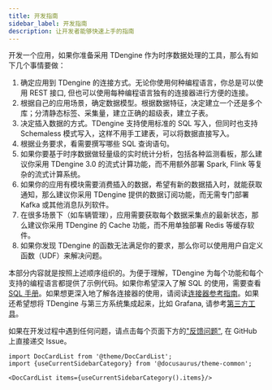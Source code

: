 ```yaml
---
title: 开发指南
sidebar_label: 开发指南
description: 让开发者能够快速上手的指南
---
```


开发一个应用，如果你准备采用 TDengine 作为时序数据处理的工具，那么有如下几个事情要做：

1. 确定应用到 TDengine 的连接方式。无论你使用何种编程语言，你总是可以使用 REST 接口, 但也可以使用每种编程语言独有的连接器进行方便的连接。
2. 根据自己的应用场景，确定数据模型。根据数据特征，决定建立一个还是多个库；分清静态标签、采集量，建立正确的超级表，建立子表。
3. 决定插入数据的方式。TDengine 支持使用标准的 SQL 写入，但同时也支持 Schemaless 模式写入，这样不用手工建表，可以将数据直接写入。
4. 根据业务要求，看需要撰写哪些 SQL 查询语句。
5. 如果你要基于时序数据做轻量级的实时统计分析，包括各种监测看板，那么建议你采用 TDengine 3.0 的流式计算功能，而不用额外部署 Spark, Flink 等复杂的流式计算系统。
6. 如果你的应用有模块需要消费插入的数据，希望有新的数据插入时，就能获取通知，那么建议你采用 TDengine 提供的数据订阅功能，而无需专门部署 Kafka 或其他消息队列软件。
7. 在很多场景下（如车辆管理），应用需要获取每个数据采集点的最新状态，那么建议你采用 TDengine 的 Cache 功能，而不用单独部署 Redis 等缓存软件。
8. 如果你发现 TDengine 的函数无法满足你的要求，那么你可以使用用户自定义函数（UDF）来解决问题。

本部分内容就是按照上述顺序组织的。为便于理解，TDengine 为每个功能和每个支持的编程语言都提供了示例代码。如果你希望深入了解 SQL 的使用，需要查看[SQL 手册](../reference/taos-sql/)。如果想更深入地了解各连接器的使用，请阅读[连接器参考指南](../reference/connector/)。如果还希望想将 TDengine 与第三方系统集成起来，比如 Grafana, 请参考[第三方工具](../third-party/)。

如果在开发过程中遇到任何问题，请点击每个页面下方的["反馈问题"](https://github.com/taosdata/TDengine/issues/new/choose), 在 GitHub 上直接递交 Issue。

```mdx-code-block
import DocCardList from '@theme/DocCardList';
import {useCurrentSidebarCategory} from '@docusaurus/theme-common';

<DocCardList items={useCurrentSidebarCategory().items}/>
```
